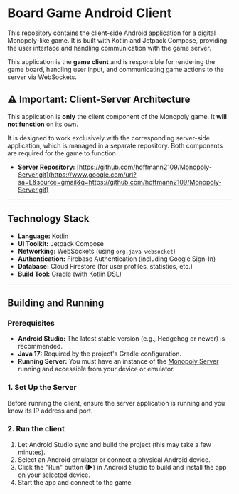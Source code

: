 # Board Game Android Client

This repository contains the client-side Android application for a digital Monopoly-like game. It is built with Kotlin and Jetpack Compose, providing the user interface and handling communication with the game server.

This application is the **game client** and is responsible for rendering the game board, handling user input, and communicating game actions to the server via WebSockets.

## ⚠️ Important: Client-Server Architecture

This application is **only** the client component of the Monopoly game. It **will not function** on its own.

It is designed to work exclusively with the corresponding server-side application, which is managed in a separate repository. Both components are required for the game to function.

  * **Server Repository:** [https://github.com/hoffmann2109/Monopoly-Server.git](https://www.google.com/url?sa=E&source=gmail&q=https://github.com/hoffmann2109/Monopoly-Server.git)

-----

## Technology Stack

  * **Language:** Kotlin
  * **UI Toolkit:** Jetpack Compose
  * **Networking:** WebSockets (using `org.java-websocket`)
  * **Authentication:** Firebase Authentication (including Google Sign-In)
  * **Database:** Cloud Firestore (for user profiles, statistics, etc.)
  * **Build Tool:** Gradle (with Kotlin DSL)

-----

## Building and Running

### Prerequisites

  * **Android Studio:** The latest stable version (e.g., Hedgehog or newer) is recommended.
  * **Java 17:** Required by the project's Gradle configuration.
  * **Running Server:** You must have an instance of the [Monopoly Server](https://www.google.com/url?sa=E&source=gmail&q=https://github.com/hoffmann2109/Monopoly-Server.git) running and accessible from your device or emulator.

### 1\. Set Up the Server

Before running the client, ensure the server application is running and you know its IP address and port.

### 2\. Run the client

1.  Let Android Studio sync and build the project (this may take a few minutes).
2.  Select an Android emulator or connect a physical Android device.
3.  Click the "Run" button (▶) in Android Studio to build and install the app on your selected device.
4.  Start the app and connect to the game.
